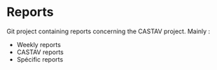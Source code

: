 # Reports

Git project containing reports concerning the CASTAV project.
Mainly : 
   - Weekly reports
   - CASTAV reports
   - Spécific reports

